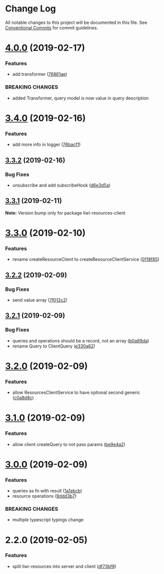 # Change Log

All notable changes to this project will be documented in this file.
See [Conventional Commits](https://conventionalcommits.org) for commit guidelines.

# [4.0.0](https://github.com/liwijs/liwi/compare/liwi-resources-client@3.4.0...liwi-resources-client@4.0.0) (2019-02-17)


### Features

* add transformer ([76861ae](https://github.com/liwijs/liwi/commit/76861ae))


### BREAKING CHANGES

* added Transformer, query model is now value in query description





# [3.4.0](https://github.com/liwijs/liwi/compare/liwi-resources-client@3.3.2...liwi-resources-client@3.4.0) (2019-02-16)


### Features

* add more info in logger ([76bacf1](https://github.com/liwijs/liwi/commit/76bacf1))





## [3.3.2](https://github.com/liwijs/liwi/compare/liwi-resources-client@3.3.1...liwi-resources-client@3.3.2) (2019-02-16)


### Bug Fixes

* unsubscribe and add subscribeHook ([d6e3d5a](https://github.com/liwijs/liwi/commit/d6e3d5a))





## [3.3.1](https://github.com/liwijs/liwi/compare/liwi-resources-client@3.3.0...liwi-resources-client@3.3.1) (2019-02-11)

**Note:** Version bump only for package liwi-resources-client





# [3.3.0](https://github.com/liwijs/liwi/compare/liwi-resources-client@3.2.2...liwi-resources-client@3.3.0) (2019-02-10)


### Features

* rename createResourceClient to createResourceClientService ([0118f85](https://github.com/liwijs/liwi/commit/0118f85))





## [3.2.2](https://github.com/liwijs/liwi/compare/liwi-resources-client@3.2.1...liwi-resources-client@3.2.2) (2019-02-09)


### Bug Fixes

* send value array ([7f012c2](https://github.com/liwijs/liwi/commit/7f012c2))





## [3.2.1](https://github.com/liwijs/liwi/compare/liwi-resources-client@3.2.0...liwi-resources-client@3.2.1) (2019-02-09)


### Bug Fixes

* queries and operations should be a record, not an array ([b0a89da](https://github.com/liwijs/liwi/commit/b0a89da))
* rename Query to ClientQuery ([e330a62](https://github.com/liwijs/liwi/commit/e330a62))





# [3.2.0](https://github.com/liwijs/liwi/compare/liwi-resources-client@3.1.0...liwi-resources-client@3.2.0) (2019-02-09)


### Features

* allow ResourcesClientService to have optional second generic ([c0a8d8c](https://github.com/liwijs/liwi/commit/c0a8d8c))





# [3.1.0](https://github.com/liwijs/liwi/compare/liwi-resources-client@3.0.0...liwi-resources-client@3.1.0) (2019-02-09)


### Features

* allow client createQuery to not pass params ([be9e4a2](https://github.com/liwijs/liwi/commit/be9e4a2))





# [3.0.0](https://github.com/liwijs/liwi/compare/liwi-resources-client@2.2.0...liwi-resources-client@3.0.0) (2019-02-09)


### Features

* queries as fn with result ([1a1abcb](https://github.com/liwijs/liwi/commit/1a1abcb))
* resource operations ([9ddd3b7](https://github.com/liwijs/liwi/commit/9ddd3b7))


### BREAKING CHANGES

* multiple typescript typings change





# 2.2.0 (2019-02-05)


### Features

* split liwi-resources into server and client ([df73bf9](https://github.com/liwijs/liwi/commit/df73bf9))
